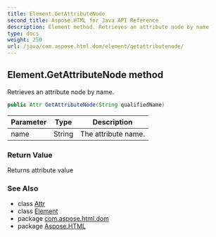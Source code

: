 ```yaml
---
title: Element.GetAttributeNode
second_title: Aspose.HTML for Java API Reference
description: Element method. Retrieves an attribute node by name
type: docs
weight: 250
url: /java/com.aspose.html.dom/element/getattributenode/
---
```

## Element.GetAttributeNode method

Retrieves an attribute node by name.

```java
public Attr GetAttributeNode(String qualifiedName)
```

| Parameter | Type | Description |
| --- | --- | --- |
| name | String | The attribute name. |

### Return Value

Returns attribute value

### See Also

* class [Attr](../../attr/)
* class [Element](../)
* package [com.aspose.html.dom](../../../com.aspose.html.dom/)
* package [Aspose.HTML](../../../)
